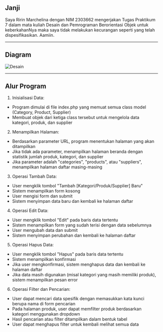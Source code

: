 Janji
---
Saya Ririn Marchelina dengan NIM 2303662 mengerjakan Tugas Praktikum 7 dalam mata kuliah Desain dan Pemrograman Berorientasi Objek untuk keberkahanNya maka saya tidak melakukan kecurangan seperti yang telah dispesifikasikan. Aamiin.

---
Diagram
---
![Desain](https://github.com/user-attachments/assets/99866479-1ab1-43b8-bc26-4258d2f42990)

---
Alur Program
---
1. Inisialisasi Data:
- Program dimulai di file index.php yang memuat semua class model (Category, Product, Supplier)
- Membuat objek dari ketiga class tersebut untuk mengelola data kategori, produk, dan supplier
2. Menampilkan Halaman:
- Berdasarkan parameter URL, program menentukan halaman yang akan ditampilkan
- Jika tidak ada parameter, menampilkan halaman beranda dengan statistik jumlah produk, kategori, dan supplier
- Jika parameter adalah "categories", "products", atau "suppliers", menampilkan halaman daftar masing-masing
3. Operasi Tambah Data:
- User mengklik tombol "Tambah [Kategori/Produk/Supplier] Baru"
- Sistem menampilkan form kosong
- User mengisi form dan submit
- Sistem menyimpan data baru dan kembali ke halaman daftar
4. Operasi Edit Data:
- User mengklik tombol "Edit" pada baris data tertentu
- Sistem menampilkan form yang sudah terisi dengan data sebelumnya
- User mengubah data dan submit
- Sistem menyimpan perubahan dan kembali ke halaman daftar
5. Operasi Hapus Data:
- User mengklik tombol "Hapus" pada baris data tertentu
- Sistem menampilkan konfirmasi
- Jika user mengkonfirmasi, sistem menghapus data dan kembali ke halaman daftar
- Jika data masih digunakan (misal kategori yang masih memiliki produk), sistem menampilkan pesan error
6. Operasi Filter dan Pencarian:
- User dapat mencari data spesifik dengan memasukkan kata kunci berupa nama di form pencarian
- Pada halaman produk, user dapat memfilter produk berdasarkan kategori menggunakan dropdown
- Hasil pencarian atau filter ditampilkan dalam bentuk tabel
- User dapat menghapus filter untuk kembali melihat semua data
